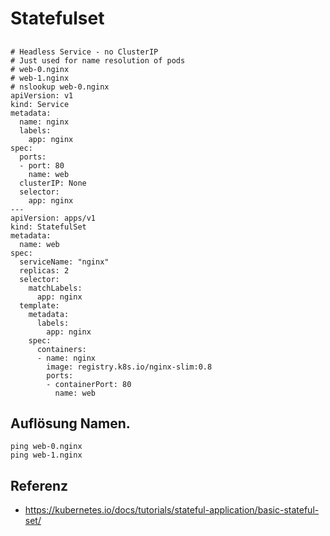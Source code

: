 # Statefulset 

## 

```
# Headless Service - no ClusterIP 
# Just used for name resolution of pods
# web-0.nginx
# web-1.nginx 
# nslookup web-0.nginx
apiVersion: v1
kind: Service
metadata:
  name: nginx
  labels:
    app: nginx
spec:
  ports:
  - port: 80
    name: web
  clusterIP: None
  selector:
    app: nginx
---
apiVersion: apps/v1
kind: StatefulSet
metadata:
  name: web
spec:
  serviceName: "nginx"
  replicas: 2
  selector:
    matchLabels:
      app: nginx
  template:
    metadata:
      labels:
        app: nginx
    spec:
      containers:
      - name: nginx
        image: registry.k8s.io/nginx-slim:0.8
        ports:
        - containerPort: 80
          name: web
```

## Auflösung Namen.

```
ping web-0.nginx 
ping web-1.nginx 
```

## Referenz 

  * https://kubernetes.io/docs/tutorials/stateful-application/basic-stateful-set/
